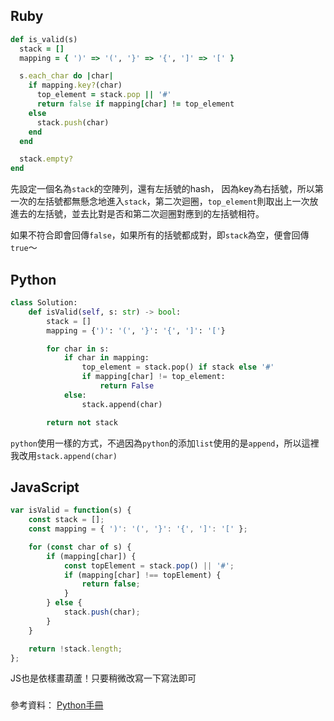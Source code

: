 ## Ruby
```ruby
def is_valid(s)
  stack = []
  mapping = { ')' => '(', '}' => '{', ']' => '[' }

  s.each_char do |char|
    if mapping.key?(char)
      top_element = stack.pop || '#'
      return false if mapping[char] != top_element
    else
      stack.push(char)
    end
  end

  stack.empty?
end
```

先設定一個名為`stack`的空陣列，還有左括號的hash，
因為key為右括號，所以第一次的左括號都無懸念地進入`stack`，第二次迴圈，`top_element`則取出上一次放進去的左括號，並去比對是否和第二次迴圈對應到的左括號相符。

如果不符合即會回傳`false`，如果所有的括號都成對，即`stack`為空，便會回傳`true`～

## Python
```python
class Solution:
    def isValid(self, s: str) -> bool:
        stack = []
        mapping = {')': '(', '}': '{', ']': '['}

        for char in s:
            if char in mapping:
                top_element = stack.pop() if stack else '#'
                if mapping[char] != top_element:
                    return False
            else:
                stack.append(char)

        return not stack
```
`python`使用一樣的方式，不過因為`python`的添加`list`使用的是`append`，所以這裡我改用`stack.append(char)` 

## JavaScript
```js
var isValid = function(s) {
    const stack = [];
    const mapping = { ')': '(', '}': '{', ']': '[' };

    for (const char of s) {
        if (mapping[char]) {
            const topElement = stack.pop() || '#';
            if (mapping[char] !== topElement) {
                return false;
            }
        } else {
            stack.push(char);
        }
    }

    return !stack.length;
};
```
JS也是依樣畫葫蘆！只要稍微改寫一下寫法即可


###
參考資料：
[Python手冊](https://docs.python.org/zh-tw/3/tutorial/datastructures.html)
